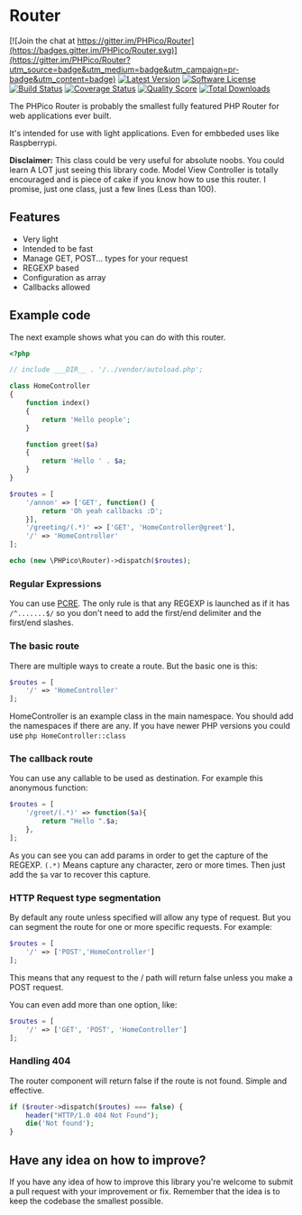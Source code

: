 # Router

[![Join the chat at https://gitter.im/PHPico/Router](https://badges.gitter.im/PHPico/Router.svg)](https://gitter.im/PHPico/Router?utm_source=badge&utm_medium=badge&utm_campaign=pr-badge&utm_content=badge)
[![Latest Version](https://img.shields.io/github/release/PHPico/Router.svg?style=flat-square)](https://github.com/PHPico/Router/releases)
[![Software License](https://img.shields.io/badge/license-MIT-brightgreen.svg?style=flat-square)](LICENSE.md)
[![Build Status](https://img.shields.io/travis/PHPico/Router/master.svg?style=flat-square)](https://travis-ci.org/PHPico/Router)
[![Coverage Status](https://img.shields.io/scrutinizer/coverage/g/PHPico/Router.svg?style=flat-square)](https://scrutinizer-ci.com/g/PHPico/Router/code-structure)
[![Quality Score](https://img.shields.io/scrutinizer/g/PHPico/Router.svg?style=flat-square)](https://scrutinizer-ci.com/g/PHPico/Router)
[![Total Downloads](https://img.shields.io/packagist/dt/PHPico/Router.svg?style=flat-square)](https://packagist.org/packages/PHPico/Router)


The PHPico Router is probably the smallest fully featured
PHP Router for web applications ever built.

It's intended for use with light applications. Even for embbeded uses like
Raspberrypi.

**Disclaimer:** This class could be very useful for absolute noobs.
You could learn A LOT just seeing this library code. Model View Controller is
totally encouraged and is piece of cake if you know how to
use this router. I promise, just one class, just a few lines (Less than 100).

## Features

* Very light
* Intended to be fast
* Manage GET, POST... types for your request
* REGEXP based
* Configuration as array
* Callbacks allowed

## Example code

The next example shows what you can do with this router.

```php
<?php

// include ___DIR__ . '/../vendor/autoload.php';

class HomeController
{
    function index()
    {
        return 'Hello people';
    }

    function greet($a)
    {
        return 'Hello ' . $a;
    }
}

$routes = [
    '/annon' => ['GET', function() {
        return 'Oh yeah callbacks :D';
    }],
    '/greeting/(.*)' => ['GET', 'HomeController@greet'],
    '/' => 'HomeController'
];

echo (new \PHPico\Router)->dispatch($routes);
```

### Regular Expressions

You can use [PCRE](http://php.net/PCRE). The only rule is that any REGEXP is launched
as if it has ```/^.......$/``` so you don't need to add the first/end
delimiter and the first/end slashes.

### The basic route

There are multiple ways to create a route. But the basic one is this:

```php
$routes = [
    '/' => 'HomeController'
];

```

HomeController is an example class in the main namespace.
You should add the namespaces if there are any.
If you have newer PHP versions you could use ```php HomeController::class ```

### The callback route

You can use any callable to be used as destination.
For example this anonymous function:

```php
$routes = [
    '/greet/(.*)' => function($a){
        return "Hello ".$a;
    },
];

```

As you can see you can add params in order to get the capture of the REGEXP.
```(.*)``` Means capture any character, zero or more times.
Then just add the ```$a``` var to recover this capture.

### HTTP Request type segmentation

By default any route unless specified will allow any type of request.
But you can segment the route for one or more specific requests. For example:

```php
$routes = [
    '/' => ['POST','HomeController']
];

```

This means that any request to the / path will return false unless you make
a POST request.

You can even add more than one option, like:

```php
$routes = [
    '/' => ['GET', 'POST', 'HomeController']
];

```

### Handling 404

The router component will return false if the route is not found. Simple
and effective.

```php
if ($router->dispatch($routes) === false) {
    header("HTTP/1.0 404 Not Found");
    die('Not found');
}
```

## Have any idea on how to improve?

If you have any idea of how to improve this library you're welcome to
submit a pull request with your improvement or fix. Remember that the
idea is to keep the codebase the smallest possible.
